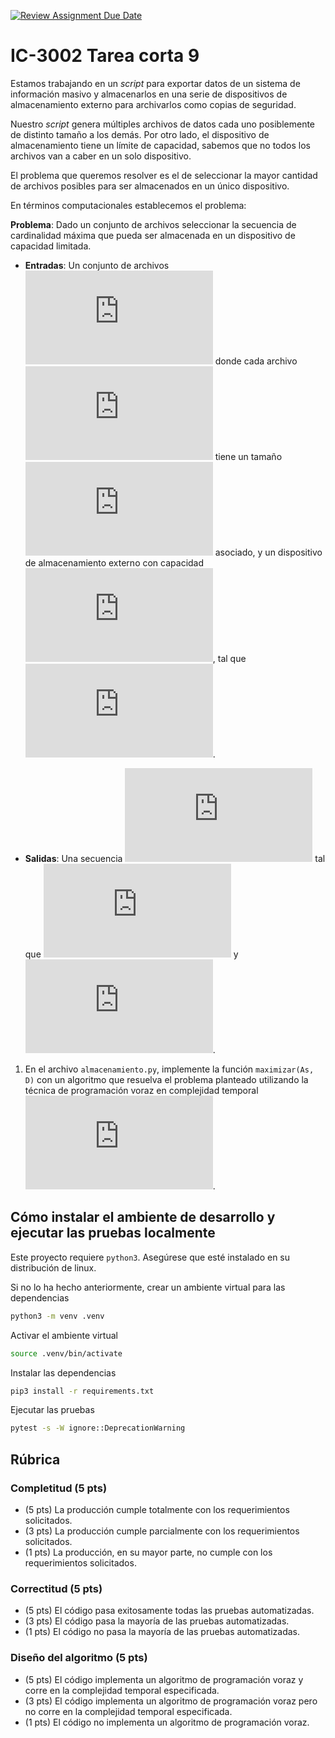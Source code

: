 [![Review Assignment Due Date](https://classroom.github.com/assets/deadline-readme-button-24ddc0f5d75046c5622901739e7c5dd533143b0c8e959d652212380cedb1ea36.svg)](https://classroom.github.com/a/gScM02xf)
# IC-3002 Tarea corta 9

Estamos trabajando en un *script* para exportar datos de un sistema de información masivo y almacenarlos en una serie de dispositivos de almacenamiento externo para archivarlos como copias de seguridad. 

Nuestro *script* genera múltiples archivos de datos cada uno posiblemente de distinto tamaño a los demás. Por otro lado, el dispositivo de almacenamiento tiene un límite de capacidad, sabemos que no todos los archivos van a caber en un solo dispositivo.

El problema que queremos resolver es el de seleccionar la mayor cantidad de archivos posibles para ser almacenados en un único dispositivo.

En términos computacionales establecemos el problema:

**Problema**: Dado un conjunto de archivos seleccionar la secuencia de cardinalidad máxima que pueda ser almacenada en un dispositivo de capacidad limitada.

* **Entradas**: Un conjunto de archivos ![`As = {(A_1, t_1), (A_2, t_2), ..., (A_n, t_n)}`](https://latex.codecogs.com/png.latex?%5Cinline%20As%3D%5C%7B%28A_1%2C%20t_1%29%2C%20%28A_2%2C%20t_2%29%2C%20%5Cdots%2C%20%28A_n%2C%20t_n%29%5C%7D) donde cada archivo ![`A_i`](https://latex.codecogs.com/png.latex?A_i) tiene un tamaño ![`t_i`](https://latex.codecogs.com/png.latex?t_i) asociado, y un dispositivo de almacenamiento externo con capacidad ![`D`](https://latex.codecogs.com/png.latex?D), tal que ![`D < sumatoria(t_i)`](https://latex.codecogs.com/png.latex?%5Cinline%20D%20%3C%20%5Csum_%7Bi%3D1%7D%5E%7Bn%7D%20t_i).

* **Salidas**: Una secuencia ![`M = ((A_1, t_1), ..., (A_m, t_m))`](https://latex.codecogs.com/png.latex?%5Cinline%20M%20%3D%20%28%28A_1%2C%20t_1%29%2C%20%5Cdots%2C%20%28A_m%2C%20t_m%29%29) tal que ![`M` es el subconjunto de `As` con cardinalidad máxima](https://latex.codecogs.com/png.latex?%5Cinline%20%7CM%7C%20%3D%20%5Cunderset%7Bm%20%5Cin%20%5Cmathcal%7BP%7D%28As%29%7D%7B%5Cmax%7D%28%7Cm%7C%29) y ![`D >= sumatoria(t_i)` para todos los `t_i` en `M`](https://latex.codecogs.com/png.latex?%5Cinline%20%5Cunderset%7B%28A_i%2C%20t_i%29%20%5Cin%20M%7D%7B%5Csum%20t_i%7D%20%5Cleq%20D).

1. En el archivo `almacenamiento.py`, implemente la función `maximizar(As, D)` con un algoritmo que resuelva el problema planteado utilizando la técnica de programación voraz en complejidad temporal ![`O(n log n)`](https://latex.codecogs.com/png.latex?%5Cmathcal%7BO%7D%28n%5Clog%20n%29).

## Cómo instalar el ambiente de desarrollo y ejecutar las pruebas localmente

Este proyecto requiere `python3`. Asegúrese que esté instalado en su distribución de linux.

Si no lo ha hecho anteriormente, crear un ambiente virtual para las dependencias

```bash
python3 -m venv .venv
```

Activar el ambiente virtual

```bash
source .venv/bin/activate
```

Instalar las dependencias

```bash
pip3 install -r requirements.txt
```

Ejecutar las pruebas

```bash
pytest -s -W ignore::DeprecationWarning
```

## Rúbrica

### Completitud (5 pts)

* (5 pts) La producción cumple totalmente con los requerimientos solicitados.
* (3 pts) La producción cumple parcialmente con los requerimientos solicitados.
* (1 pts) La producción, en su mayor parte, no cumple con los requerimientos solicitados.

### Correctitud (5 pts)

* (5 pts) El código pasa exitosamente todas las pruebas automatizadas.
* (3 pts) El código pasa la mayoría de las pruebas automatizadas.
* (1 pts) El código no pasa la mayoría de las pruebas automatizadas.

### Diseño del algoritmo (5 pts)

* (5 pts) El código implementa un algoritmo de programación voraz y corre en la complejidad temporal especificada.
* (3 pts) El código implementa un algoritmo de programación voraz  pero no corre en la complejidad temporal especificada.
* (1 pts) El código no implementa un algoritmo de programación voraz.
